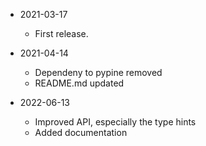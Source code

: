 * 2021-03-17
	* First release.

* 2021-04-14
	* Dependeny to pypine removed
	* README.md updated

* 2022-06-13
	* Improved API, especially the type hints
	* Added documentation

